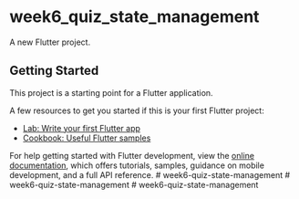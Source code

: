 # week6_quiz_state_management

A new Flutter project.

## Getting Started

This project is a starting point for a Flutter application.

A few resources to get you started if this is your first Flutter project:

- [Lab: Write your first Flutter app](https://docs.flutter.dev/get-started/codelab)
- [Cookbook: Useful Flutter samples](https://docs.flutter.dev/cookbook)

For help getting started with Flutter development, view the
[online documentation](https://docs.flutter.dev/), which offers tutorials,
samples, guidance on mobile development, and a full API reference.
#   w e e k 6 - q u i z - s t a t e - m a n a g e m e n t  
 #   w e e k 6 - q u i z - s t a t e - m a n a g e m e n t  
 # week6-quiz-state-management
